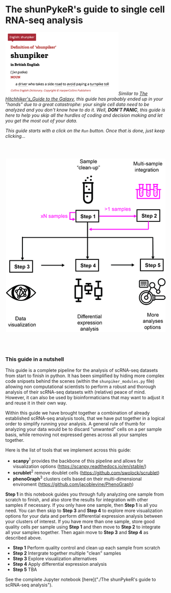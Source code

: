 # The shunPykeR's guide to single cell RNA-seq analysis

<img align="left" src="images/shunpiker_definition_logo.png" height=200 />
<br/><br/><br/><br/><br/><br/><br/><br/><br/><br/>


*Similar to [The Hitchhiker's_Guide to the Galaxy](https://en.wikipedia.org/wiki/The_Hitchhiker%27s_Guide_to_the_Galaxy), this guide has probably ended up in your "hands" due to a great catastrophe: your single cell data need to be analyzed and you don't know how to do it. Well, **DON'T PANIC**, this guide is here to help you skip all the hurdles of coding and decision making and let you get the most out of your data.*

*This guide starts with a click on the `Run` button. Once that is done, just keep clicking...*

<br/><br/>
<p align="center"> <img src="images/shunpiker_infographic.jpg" width=500/> </p>
<br/><br/>


###  This guide in a nutshell


This guide is a complete pipeline for the analysis of scRNA-seq datasets from start to finish in python. It has been simplified by hiding more complex code snipsets behind the scenes (within the `shunpiker_modules.py` file) allowing non computational scientists to perform a robust and thorough analysis of their scRNA-seq datasets with (relative) peace of mind. However, it can also be used by bioinformaticians that may want to adjust it and reuse it in their own way. 

Within this guide we have brought together a combination of already established scRNA-seq analysis tools, that we have put together in a logical order to simplify running your analysis. A general rule of thumb for analyzing your data would be to discard "unwanted" cells on a per sample basis, while removing not expressed genes across all your samples together.

Here is the list of tools that we implement across this guide:
- **scanpy**<sup>1</sup> provides the backbone of this pipeline and allows for visualization options (https://scanpy.readthedocs.io/en/stable/)
- **scrublet**<sup>2</sup> remove doublet cells (https://github.com/swolock/scrublet)
- **phenoGraph**<sup>3</sup> clusters cells based on their multi-dimensional enviroment (https://github.com/jacoblevine/PhenoGraph)


**Step 1** in this notebook guides you through fully analyzing one sample from scratch to finish, and also store the results for integration with other samples if necessary. If you only have one sample, then **Step 1** is all you need. You can then skip to **Step 3** and **Step 4** to explore more visualization options for your data and perform differential expression analysis between your clusters of interest. If you have more than one sample, store good quality cells per sample using **Step 1** and then move to **Step 2** to integrate all your samples together. Then again move to **Step 3** and **Step 4** as described above.


- **Step 1** Perform quality control and clean up each sample from scratch
- **Step 2** Intergrate together multiple "clean" samples
- **Step 3** Explore visualization alternatives
- **Step 4** Apply differential expression analysis
- **Step 5** TBA


See the complete Jupyter notebook [here]("./The shunPykeR's guide to scRNA-seq analysis").
